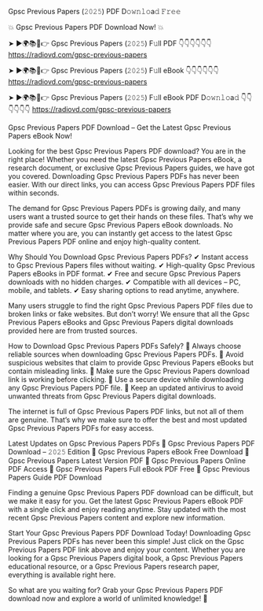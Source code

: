 Gpsc Previous Papers (𝟸𝟶𝟸𝟻) PDF D𝚘𝚠𝚗𝚕𝚘a𝚍 𝙵𝚛𝚎𝚎

💥 Gpsc Previous Papers PDF Download Now! 💥

➤ ►🌍📚📱👉 Gpsc Previous Papers (𝟸𝟶𝟸𝟻) F𝚞ll PDF 👇👇👇👇👇👇
https://radiovd.com/gpsc-previous-papers

➤ ►🌍📚📱👉 Gpsc Previous Papers (𝟸𝟶𝟸𝟻) F𝚞ll eBook 👇👇👇👇👇👇
https://radiovd.com/gpsc-previous-papers

➤ ►🌍📚📱👉 Gpsc Previous Papers (𝟸𝟶𝟸𝟻) F𝚞ll eBook PDF D𝚘𝚠𝚗𝚕𝚘a𝚍 👇👇👇👇👇👇
https://radiovd.com/gpsc-previous-papers

Gpsc Previous Papers PDF Download – Get the Latest Gpsc Previous Papers eBook Now!

Looking for the best Gpsc Previous Papers PDF download? You are in the right place! Whether you need the latest Gpsc Previous Papers eBook, a research document, or exclusive Gpsc Previous Papers guides, we have got you covered. Downloading Gpsc Previous Papers PDFs has never been easier. With our direct links, you can access Gpsc Previous Papers PDF files within seconds.

The demand for Gpsc Previous Papers PDFs is growing daily, and many users want a trusted source to get their hands on these files. That’s why we provide safe and secure Gpsc Previous Papers eBook downloads. No matter where you are, you can instantly get access to the latest Gpsc Previous Papers PDF online and enjoy high-quality content.

Why Should You Download Gpsc Previous Papers PDFs?
✔ Instant access to Gpsc Previous Papers files without waiting.
✔ High-quality Gpsc Previous Papers eBooks in PDF format.
✔ Free and secure Gpsc Previous Papers downloads with no hidden charges.
✔ Compatible with all devices – PC, mobile, and tablets.
✔ Easy sharing options to read anytime, anywhere.

Many users struggle to find the right Gpsc Previous Papers PDF files due to broken links or fake websites. But don’t worry! We ensure that all the Gpsc Previous Papers eBooks and Gpsc Previous Papers digital downloads provided here are from trusted sources.

How to Download Gpsc Previous Papers PDFs Safely?
📌 Always choose reliable sources when downloading Gpsc Previous Papers PDFs.
📌 Avoid suspicious websites that claim to provide Gpsc Previous Papers eBooks but contain misleading links.
📌 Make sure the Gpsc Previous Papers download link is working before clicking.
📌 Use a secure device while downloading any Gpsc Previous Papers PDF file.
📌 Keep an updated antivirus to avoid unwanted threats from Gpsc Previous Papers digital downloads.

The internet is full of Gpsc Previous Papers PDF links, but not all of them are genuine. That’s why we make sure to offer the best and most updated Gpsc Previous Papers PDFs for easy access.

Latest Updates on Gpsc Previous Papers PDFs
🔹 Gpsc Previous Papers PDF Download – 𝟸𝟶𝟸𝟻 Edition
🔹 Gpsc Previous Papers eBook Free Download
🔹 Gpsc Previous Papers Latest Version PDF
🔹 Gpsc Previous Papers Online PDF Access
🔹 Gpsc Previous Papers Full eBook PDF Free
🔹 Gpsc Previous Papers Guide PDF Download

Finding a genuine Gpsc Previous Papers PDF download can be difficult, but we make it easy for you. Get the latest Gpsc Previous Papers eBook PDF with a single click and enjoy reading anytime. Stay updated with the most recent Gpsc Previous Papers content and explore new information.

Start Your Gpsc Previous Papers PDF Download Today!
Downloading Gpsc Previous Papers PDFs has never been this simple! Just click on the Gpsc Previous Papers PDF link above and enjoy your content. Whether you are looking for a Gpsc Previous Papers digital book, a Gpsc Previous Papers educational resource, or a Gpsc Previous Papers research paper, everything is available right here.

So what are you waiting for? Grab your Gpsc Previous Papers PDF download now and explore a world of unlimited knowledge! 🚀